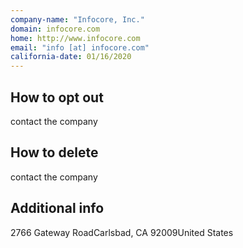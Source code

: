 ```yaml
---
company-name: "Infocore, Inc."
domain: infocore.com
home: http://www.infocore.com
email: "info [at] infocore.com"
california-date: 01/16/2020
---
```

## How to opt out


contact the company

## How to delete


contact the company

## Additional info




2766 Gateway RoadCarlsbad, CA 92009United States













